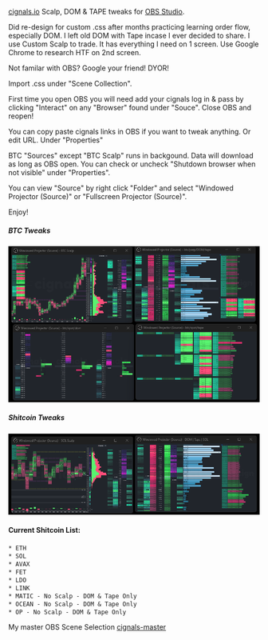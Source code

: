 [cignals.io](https://cignals.io/) Scalp, DOM & TAPE tweaks for [OBS Studio](https://obsproject.com/).

Did re-design for custom .css after months practicing learning order flow, especially DOM.  I left old DOM with Tape incase I ever decided to share.  I use Custom Scalp to trade.  It has everything I need on 1 screen. Use Google Chrome to research HTF on 2nd screen.  

Not familar with OBS?  Google your friend!  DYOR! 

Import .css under "Scene Collection".

First time you open OBS you will need add your cignals log in & pass by clicking "Interact" on any "Browser" found under "Souce".   Close OBS and reopen!  

You can copy paste cignals links in OBS if you want to tweak anything.  Or edit URL.  Under "Properties"

BTC "Sources" except "BTC Scalp" runs in backgound.  Data will download as long as OBS open.  You can check or uncheck "Shutdown browser when not visible" under "Properties".

You can view "Source" by right click "Folder" and select "Windowed Projector (Source)" or "Fullscreen Projector (Source)".

Enjoy!

##### BTC Tweaks

![Screenshot-1](/media/cignals-BTC-tweaks.png)

##### Shitcoin Tweaks

![Screenshot-1](/media/cignals-shitcoin-tweaks.png)

  #### Current Shitcoin List:
    * ETH
    * SOL
    * AVAX
    * FET
    * LDO
    * LINK
    * MATIC - No Scalp - DOM & Tape Only
    * OCEAN - No Scalp - DOM & Tape Only
    * OP - No Scalp - DOM & Tape Only
  
My master OBS Scene Selection [cignals-master](/json/cignals-master.json)





